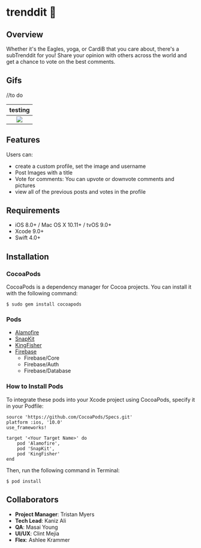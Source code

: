 # trenddit 🎯

## Overview
Whether it's the Eagles, yoga, or CardiB that you care about, there's a subTrenddit for you! Share your opinion with others across the world and get a chance to vote on the best comments.

## Gifs
//to do

|testing|
|:-------------:|
|<img src=https://media.giphy.com/media/26DNdoCeEaDUQiqty/giphy.gif>|

## Features
Users can: 
- create a custom profile, set the image and username
- Post Images with a title 
- Vote for comments: You can upvote or downvote comments and pictures 
- view all of the previous posts and votes in the profile

## Requirements
- iOS 8.0+ / Mac OS X 10.11+ / tvOS 9.0+
- Xcode 9.0+
- Swift 4.0+

## Installation

### CocoaPods
CocoaPods is a dependency manager for Cocoa projects. You can install it with the following command:

`$ sudo gem install cocoapods`

### Pods
- [Alamofire](https://github.com/Alamofire/Alamofire)
- [SnapKit](http://snapkit.io/docs)
- [KingFisher](https://github.com/onevcat/Kingfisher)
- [Firebase](https://firebase.google.com)
	- Firebase/Core
	- Firebase/Auth
	- Firebase/Database

### How to Install Pods
To integrate these pods into your Xcode project using CocoaPods, specify it in your Podfile:

```
source 'https://github.com/CocoaPods/Specs.git'
platform :ios, '10.0'
use_frameworks!

target '<Your Target Name>' do
    pod 'Alamofire',
    pod 'SnapKit',
    pod 'KingFisher'
end
```

Then, run the following command in Terminal:

`$ pod install`

## Collaborators
- **Project Manager**: Tristan Myers 
- **Tech Lead**: Kaniz Ali  
- **QA**: Masai Young
- **UI/UX**: Clint Mejia  
- **Flex**: Ashlee Krammer
